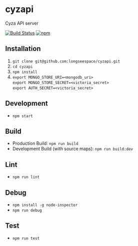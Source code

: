 # cyzapi
Cyza API server

[![Build Status](https://travis-ci.com/longseespace/cyzapi.svg?token=ioZMy7XfKUmK8xJ78t5L&branch=master)](https://travis-ci.com/longseespace/cyzapi)
[![npm](https://img.shields.io/npm/v/npm.svg?maxAge=2592000)](https://www.npmjs.com/package/cyzapi)

## Installation
1. `git clone git@github.com:longseespace/cyzapi.git`
2. `cd cyzapi`
3. `npm install`
4. `export MONGO_STORE_URI=<mongodb_uri>`  
   `export MONGO_STORE_SECRET=<victoria_secret>`  
   `export AUTH_SECRET=<victoria_secret>`  

## Development
* `npm start`

## Build
* Production Build: `npm run build`
* Development Build (with source maps): `npm run build:dev`

## Lint
* `npm run lint`

## Debug
* `npm install -g node-inspector`
* `npm run debug`

## Test
* `npm run test`
